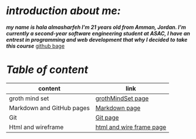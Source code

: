 
# *introduction about me:*
***my name is hala almasharfeh I'm 21 years old from Amman, Jordan.
I'm currently a second-year software engineering student at ASAC, I have an entrest in programming and web development that why I decided to take this course***
[github bage](https://github.com/hala277)

# *Table of content*

content | link
------------ | -------------
groth mind set| [grothMindSet page]( https://hala277.github.io/reading-notes/grothMindSet)
Markdown and GitHub pages|[Markdown page](https://hala277.github.io/reading-notes/read01)
Git | [Git page]( https://hala277.github.io/reading-notes/read02)
Html and wireframe | [html and wire frame page](https://hala277.github.io/reading-notes/read03)











